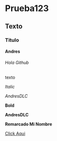 # Prueba123
## Texto
### Titulo
#### Andres
###### Hola Github

texto

*Italic*

_AndresDLC_

**Bold**

**AndresDLC**

__Remarcado Mi Nombre__

[Click Aqui](http://google.com)
